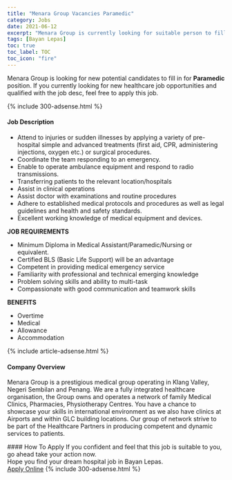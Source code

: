 ```yaml
---
title: "Menara Group Vacancies Paramedic" 
category: Jobs 
date: 2021-06-12 
excerpt: "Menara Group is currently looking for suitable person to fill in the Paramedic which positioned at Bayan Lepas" 
tags: [Bayan Lepas] 
toc: true 
toc_label: TOC 
toc_icon: "fire" 
--- 
```


<p>Menara Group is looking for new potential candidates to fill in for <b>Paramedic</b> position. If you currently looking for new healthcare job opportunities and qualified with the job desc, feel free to apply this job.
</p>{% include 300-adsense.html %} 
<div><div><h4>Job Description</h4></div><div><div><span><div><ul><li>Attend to injuries or sudden illnesses by applying a variety of pre-hospital simple and advanced treatments (first aid, CPR, administering injections, oxygen etc.) or surgical procedures.</li><li>Coordinate the team responding to an emergency.</li><li>Enable to operate ambulance equipment and respond to radio transmissions.</li><li>Transferring patients to the relevant location/hospitals</li><li>Assist in clinical operations</li><li>Assist doctor with examinations and routine procedures</li><li>Adhere to established medical protocols and procedures as well as legal guidelines and health and safety standards.</li><li>Excellent working knowledge of medical equipment and devices.</li></ul><p><strong>JOB REQUIREMENTS</strong></p><ul><li>Minimum Diploma in Medical Assistant/Paramedic/Nursing or equivalent.</li><li>Certified BLS (Basic Life Support) will be an advantage</li><li>Competent in providing medical emergency service</li><li>Familiarity with professional and technical emerging knowledge</li><li>Problem solving skills and ability to multi-task</li><li>Compassionate with good communication and teamwork skills</li></ul><p><strong>BENEFITS</strong></p><ul><li>Overtime</li><li>Medical</li><li>Allowance</li><li>Accommodation</li></ul></div></span></div></div></div> 
{% include article-adsense.html %} 
<div><div><h4>Company Overview</h4></div><div><div><span><div><p>Menara Group is a prestigious medical group operating in Klang Valley, Negeri Sembilan and Penang. We are a fully integrated healthcare organisation, the Group owns and operates a network of family Medical Clinics, Pharmacies, Physiotherapy Centres. You have a chance to showcase your skills in international environment as we also have clinics at Airports and within GLC building locations. Our group of network strive to be part of the Healthcare Partners in producing competent and dynamic services to patients.&#160;&#160;</p></div></span></div></div></div> 
#### How To Apply 
If you confident and feel that this job is suitable to you, go ahead take your action now. <br/> 
Hope you find your dream hospital job in Bayan Lepas. <br/> 
<a href="https://www.jobstreet.com.my/en/job/paramedic-4580150?jobId=jobstreet-my-job-4580150" class="btn btn--warning" target="_blank" rel="nofollow noopenner">Apply Online</a> 
{% include 300-adsense.html %} 